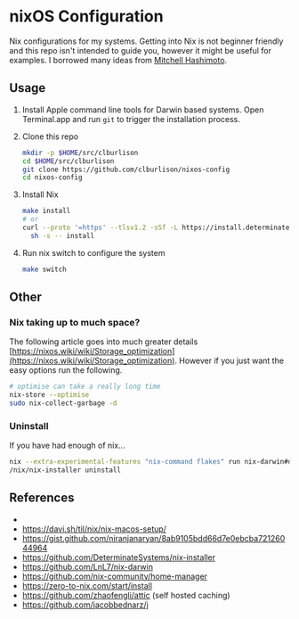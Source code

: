 # nixOS Configuration

Nix configurations for my systems. Getting into Nix is not beginner friendly and this repo isn't intended to guide you, however it might be useful for examples. I borrowed many ideas from [Mitchell Hashimoto](https://github.com/mitchellh/nixos-config).

## Usage

1. Install Apple command line tools for Darwin based systems. Open Terminal.app and run `git` to trigger the installation process.
2. Clone this repo

   ```sh
   mkdir -p $HOME/src/clburlison
   cd $HOME/src/clburlison
   git clone https://github.com/clburlison/nixos-config
   cd nixos-config
   ```

3. Install Nix

   ```sh
   make install
   # or
   curl --proto '=https' --tlsv1.2 -sSf -L https://install.determinate.systems/nix | \
     sh -s -- install
   ```

4. Run nix switch to configure the system

   ```sh
   make switch
   ```

## Other

### Nix taking up to much space?

The following article goes into much greater details [https://nixos.wiki/wiki/Storage_optimization](https://nixos.wiki/wiki/Storage_optimization). However if you just want the easy options run the following.

```sh
# optimise can take a really long time
nix-store --optimise
sudo nix-collect-garbage -d
```

### Uninstall

If you have had enough of nix...

```sh
nix --extra-experimental-features "nix-command flakes" run nix-darwin#darwin-uninstaller
/nix/nix-installer uninstall
```

## References

-
- https://davi.sh/til/nix/nix-macos-setup/
- https://gist.github.com/niranjanaryan/8ab9105bdd66d7e0ebcba72126044964
- https://github.com/DeterminateSystems/nix-installer
- https://github.com/LnL7/nix-darwin
- https://github.com/nix-community/home-manager
- https://zero-to-nix.com/start/install
- https://github.com/zhaofengli/attic (self hosted caching)
- https://github.com/jacobbednarz/j
